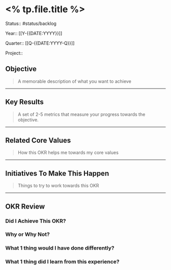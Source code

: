 # <% tp.file.title %>
Status:: #status/backlog 

Year:: [[Y-{{DATE:YYYY}}]]

Quarter:: [[Q-{{DATE:YYYY-Q}}]]

Project::


## Objective
> A memorable description of what you want to achieve

---

## Key Results
> A set of 2-5 metrics that measure your progress towards the objective.

---

## Related Core Values
> How this OKR helps me towards my core values

---

## Initiatives To Make This Happen
> Things to try to work towards this OKR

---

## OKR Review

### Did I Achieve This OKR?

### Why or Why Not?

### What 1 thing would I have done differently?

### What 1 thing did I learn from this experience?


